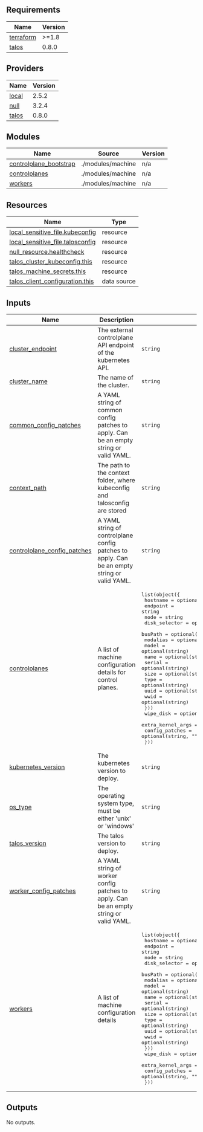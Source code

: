 ## Requirements

| Name | Version |
|------|---------|
| <a name="requirement_terraform"></a> [terraform](#requirement\_terraform) | >=1.8 |
| <a name="requirement_talos"></a> [talos](#requirement\_talos) | 0.8.0 |

## Providers

| Name | Version |
|------|---------|
| <a name="provider_local"></a> [local](#provider\_local) | 2.5.2 |
| <a name="provider_null"></a> [null](#provider\_null) | 3.2.4 |
| <a name="provider_talos"></a> [talos](#provider\_talos) | 0.8.0 |

## Modules

| Name | Source | Version |
|------|--------|---------|
| <a name="module_controlplane_bootstrap"></a> [controlplane\_bootstrap](#module\_controlplane\_bootstrap) | ./modules/machine | n/a |
| <a name="module_controlplanes"></a> [controlplanes](#module\_controlplanes) | ./modules/machine | n/a |
| <a name="module_workers"></a> [workers](#module\_workers) | ./modules/machine | n/a |

## Resources

| Name | Type |
|------|------|
| [local_sensitive_file.kubeconfig](https://registry.terraform.io/providers/hashicorp/local/latest/docs/resources/sensitive_file) | resource |
| [local_sensitive_file.talosconfig](https://registry.terraform.io/providers/hashicorp/local/latest/docs/resources/sensitive_file) | resource |
| [null_resource.healthcheck](https://registry.terraform.io/providers/hashicorp/null/latest/docs/resources/resource) | resource |
| [talos_cluster_kubeconfig.this](https://registry.terraform.io/providers/siderolabs/talos/0.8.0/docs/resources/cluster_kubeconfig) | resource |
| [talos_machine_secrets.this](https://registry.terraform.io/providers/siderolabs/talos/0.8.0/docs/resources/machine_secrets) | resource |
| [talos_client_configuration.this](https://registry.terraform.io/providers/siderolabs/talos/0.8.0/docs/data-sources/client_configuration) | data source |

## Inputs

| Name | Description | Type | Default | Required |
|------|-------------|------|---------|:--------:|
| <a name="input_cluster_endpoint"></a> [cluster\_endpoint](#input\_cluster\_endpoint) | The external controlplane API endpoint of the kubernetes API. | `string` | `"https://localhost:6443"` | no |
| <a name="input_cluster_name"></a> [cluster\_name](#input\_cluster\_name) | The name of the cluster. | `string` | `"talos"` | no |
| <a name="input_common_config_patches"></a> [common\_config\_patches](#input\_common\_config\_patches) | A YAML string of common config patches to apply. Can be an empty string or valid YAML. | `string` | `""` | no |
| <a name="input_context_path"></a> [context\_path](#input\_context\_path) | The path to the context folder, where kubeconfig and talosconfig are stored | `string` | `""` | no |
| <a name="input_controlplane_config_patches"></a> [controlplane\_config\_patches](#input\_controlplane\_config\_patches) | A YAML string of controlplane config patches to apply. Can be an empty string or valid YAML. | `string` | `""` | no |
| <a name="input_controlplanes"></a> [controlplanes](#input\_controlplanes) | A list of machine configuration details for control planes. | <pre>list(object({<br/>    hostname = optional(string)<br/>    endpoint = string<br/>    node     = string<br/>    disk_selector = optional(object({<br/>      busPath  = optional(string)<br/>      modalias = optional(string)<br/>      model    = optional(string)<br/>      name     = optional(string)<br/>      serial   = optional(string)<br/>      size     = optional(string)<br/>      type     = optional(string)<br/>      uuid     = optional(string)<br/>      wwid     = optional(string)<br/>    }))<br/>    wipe_disk         = optional(bool, true)<br/>    extra_kernel_args = optional(list(string), [])<br/>    config_patches    = optional(string, "")<br/>  }))</pre> | `[]` | no |
| <a name="input_kubernetes_version"></a> [kubernetes\_version](#input\_kubernetes\_version) | The kubernetes version to deploy. | `string` | `"1.33.0"` | no |
| <a name="input_os_type"></a> [os\_type](#input\_os\_type) | The operating system type, must be either 'unix' or 'windows' | `string` | `"unix"` | no |
| <a name="input_talos_version"></a> [talos\_version](#input\_talos\_version) | The talos version to deploy. | `string` | `"1.10.1"` | no |
| <a name="input_worker_config_patches"></a> [worker\_config\_patches](#input\_worker\_config\_patches) | A YAML string of worker config patches to apply. Can be an empty string or valid YAML. | `string` | `""` | no |
| <a name="input_workers"></a> [workers](#input\_workers) | A list of machine configuration details | <pre>list(object({<br/>    hostname = optional(string)<br/>    endpoint = string<br/>    node     = string<br/>    disk_selector = optional(object({<br/>      busPath  = optional(string)<br/>      modalias = optional(string)<br/>      model    = optional(string)<br/>      name     = optional(string)<br/>      serial   = optional(string)<br/>      size     = optional(string)<br/>      type     = optional(string)<br/>      uuid     = optional(string)<br/>      wwid     = optional(string)<br/>    }))<br/>    wipe_disk         = optional(bool, true)<br/>    extra_kernel_args = optional(list(string), [])<br/>    config_patches    = optional(string, "")<br/>  }))</pre> | `[]` | no |

## Outputs

No outputs.
